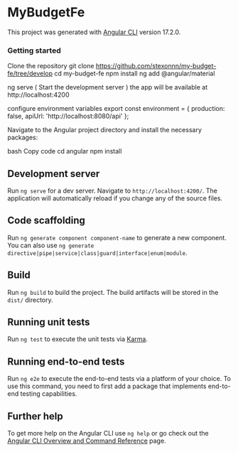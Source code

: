 # MyBudgetFe

This project was generated with [Angular CLI](https://github.com/angular/angular-cli) version 17.2.0.
### Getting started  ###
 Clone the repository
   git clone https://github.com/stexonnn/my-budget-fe/tree/develop
   cd my-budget-fe
      npm install
   ng add @angular/material

   ng serve ( Start the development server )
the app will be available at http://localhost:4200
   
 configure environment variables
   export const environment = {
  production: false,
  apiUrl: 'http://localhost:8080/api'
};

Navigate to the Angular project directory and install the necessary packages:

bash
Copy code
cd angular
npm install


## Development server

Run `ng serve` for a dev server. Navigate to `http://localhost:4200/`. The application will automatically reload if you change any of the source files.

## Code scaffolding

Run `ng generate component component-name` to generate a new component. You can also use `ng generate directive|pipe|service|class|guard|interface|enum|module`.

## Build

Run `ng build` to build the project. The build artifacts will be stored in the `dist/` directory.

## Running unit tests

Run `ng test` to execute the unit tests via [Karma](https://karma-runner.github.io).

## Running end-to-end tests

Run `ng e2e` to execute the end-to-end tests via a platform of your choice. To use this command, you need to first add a package that implements end-to-end testing capabilities.

## Further help

To get more help on the Angular CLI use `ng help` or go check out the [Angular CLI Overview and Command Reference](https://angular.io/cli) page.
